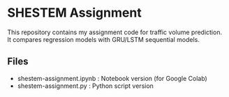 # SHESTEM Assignment

This repository contains my assignment code for traffic volume prediction.  
It compares regression models with GRU/LSTM sequential models.

## Files
- shestem-assignment.ipynb : Notebook version (for Google Colab)
- shestem-assignment.py : Python script version
